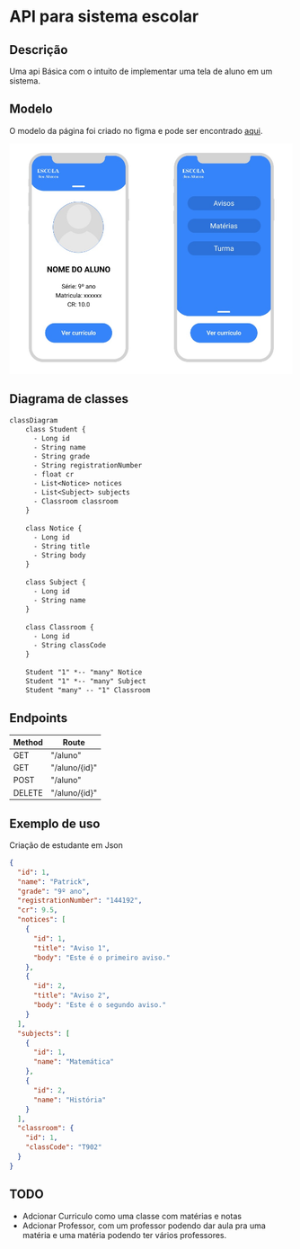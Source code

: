 
# API para sistema escolar

## Descrição

Uma api Básica com o intuito de implementar uma tela de aluno em um sistema.

## Modelo

O modelo da página foi criado no figma e pode ser encontrado [aqui](https://www.figma.com/file/JmTG3CDK5viEAyAVShfdjc/Modelo_aplicativo_escolar?type=design&node-id=0%3A1&mode=design&t=ZH6NuBff9MuaeULY-1).

![](src/main/resources/imgs/tela_projeto.jpg)

## Diagrama de classes

```mermaid
classDiagram
    class Student {
      - Long id
      - String name
      - String grade
      - String registrationNumber
      - float cr
      - List<Notice> notices
      - List<Subject> subjects
      - Classroom classroom
    }

    class Notice {
      - Long id
      - String title
      - String body
    }

    class Subject {
      - Long id
      - String name
    }

    class Classroom {
      - Long id
      - String classCode
    }

    Student "1" *-- "many" Notice
    Student "1" *-- "many" Subject
    Student "many" -- "1" Classroom

```

## Endpoints
| Method | Route         |
|--------|---------------|
| GET    | "/aluno"      |
| GET    | "/aluno/{id}" |
| POST   | "/aluno"      |
| DELETE | "/aluno/{id}" |

## Exemplo de uso

Criação de estudante em Json
```json
{
  "id": 1,
  "name": "Patrick",
  "grade": "9º ano",
  "registrationNumber": "144192",
  "cr": 9.5,
  "notices": [
    {
      "id": 1,
      "title": "Aviso 1",
      "body": "Este é o primeiro aviso."
    },
    {
      "id": 2,
      "title": "Aviso 2",
      "body": "Este é o segundo aviso."
    }
  ],
  "subjects": [
    {
      "id": 1,
      "name": "Matemática"
    },
    {
      "id": 2,
      "name": "História"
    }
  ],
  "classroom": {
    "id": 1,
    "classCode": "T902"
  }
}
```

## TODO
- Adcionar Curriculo como uma classe com matérias e notas
- Adcionar Professor, com um professor podendo dar aula pra uma matéria e uma matéria podendo ter vários professores.
